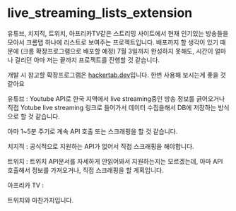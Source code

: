# live_streaming_lists_extension

유튜브, 치지직, 트위치, 아프리카TV같은 스트리밍 사이트에서 현재 인기있는 방송들을 모아서
크롬탭 하나에 리스트로 보여주는 프로젝트입니다.
배포까지 할 생각이 있기 때문에 (크롬 확장프로그램으로 배포할 예정) 7월 3일까지 완성하지 못해도, 
시간이 얼마나 걸리던 아마 저는 끝까지 프로젝트를 진행할 것 같습니다.

개발 시 참고할 확장프로그램은 [hackertab.dev](https://hackertab.dev/)입니다. 한번 사용해 보시는게 좋을 것 같아요

유튜브 :
Youtube API로 한국 지역에서 live streaming중인 방송 정보를 긁어오거나
직접 Yotube live streaming 링크로 들어가서 데이터 수집을해서 DB에 저장하는 방식으로 할 것 같습니다.

아마 1~5분 주기로 계속 API 호출 또는 스크래핑을 할 것 같습니다.

치지직 :
공식적으로 지원하는 API가 없어서 직접 스크래핑을 해야합니다.

트위치 :
트위치 API문서를 자세하게 안읽어봐서 지원하는지는 모르겠는데, 아마 API 호출해서 정보를 가져오거나,
직접 스크래핑을 할 계획입니다.

아프리카 TV :

트위치와 마찬가지입니다.
